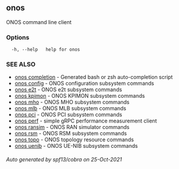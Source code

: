 ## onos

ONOS command line client

### Options

```
  -h, --help   help for onos
```

### SEE ALSO

* [onos completion](onos_completion.md)	 - Generated bash or zsh auto-completion script
* [onos config](onos_config.md)	 - ONOS configuration subsystem commands
* [onos e2t](onos_e2t.md)	 - ONOS e2t subsystem commands
* [onos kpimon](onos_kpimon.md)	 - ONOS KPIMON subsystem commands
* [onos mho](onos_mho.md)	 - ONOS MHO subsystem commands
* [onos mlb](onos_mlb.md)	 - ONOS MLB subsystem commands
* [onos pci](onos_pci.md)	 - ONOS PCI subsystem commands
* [onos perf](onos_perf.md)	 - simple gRPC performance measurement client
* [onos ransim](onos_ransim.md)	 - ONOS RAN simulator commands
* [onos rsm](onos_rsm.md)	 - ONOS RSM subsystem commands
* [onos topo](onos_topo.md)	 - ONOS topology resource commands
* [onos uenib](onos_uenib.md)	 - ONOS UE-NIB subsystem commands

###### Auto generated by spf13/cobra on 25-Oct-2021
